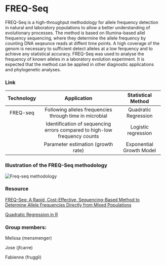 # FREQ-Seq

FREQ-Seq is a high-throughput methodology for allele frequency detection in natural and laboratory populations to allow a better understanding of evolutionary processes. The method is based on Illumina-based allel frequency sequencing, where they determine the allele frequency by counting DNA seqeunce reads at diffent time points. A high coverage of the genom is necessary to sufficient detect alleles at a low ferquency and to achieve any statistical accuracy. FREQ-Seq was used to analyse the frequency of known alleles in a laboratory evolution experiment.
It is expected that the method can be applied in other diagnostic applications and phylogenetic analyses. 


### Link

| **Technology** |                              **Application**                              |  **Statistical Method**  |
|:--------------:|:-------------------------------------------------------------------------:|:------------------------:|
| FREQ-seq       | Following alleles frequencies through time in microbial                   | Quadratic Regression     |
|                | Identification of sequencing errors compared to high-low frequency counts | Logistic regression      |
|                | Parameter estimation (growth rate)                                        | Exponential Growth Model |


### Illustration of the FREQ-Seq methodology

![Freq-seq methodology](https://journals.plos.org/plosone/article/figure/image?size=large&id=10.1371/journal.pone.0047959.g001)

### Resource

[FREQ-Seq: A Rapid, Cost-Effective, Sequencing-Based Method to Determine Allele Frequencies Directly from Mixed Populations](https://journals.plos.org/plosone/article?id=10.1371/journal.pone.0047959)

[Quadratic Regression in R](https://www.statology.org/quadratic-regression-r/)


### Group members:

Melissa (mensmenger)

Jose (jfcarre)

Fabienne (fruggli)